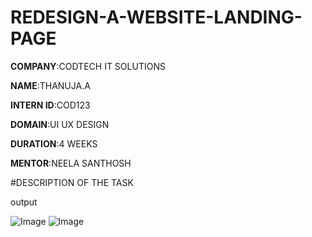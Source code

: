 # REDESIGN-A-WEBSITE-LANDING-PAGE

**COMPANY**:CODTECH IT SOLUTIONS

**NAME**:THANUJA.A

**INTERN ID**:COD123

**DOMAIN**:UI UX DESIGN

**DURATION**:4 WEEKS

**MENTOR**:NEELA SANTHOSH

#DESCRIPTION OF THE TASK

output

![Image](https://github.com/user-attachments/assets/7e779328-d457-4c82-a979-638b7da5e5b9)
![Image](https://github.com/user-attachments/assets/f14b6703-88b5-4218-9b7b-858f7ee4cb34)
